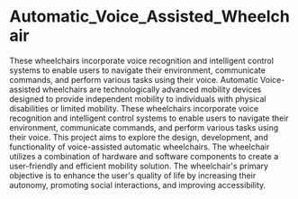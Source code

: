 # Automatic_Voice_Assisted_Wheelchair
These wheelchairs incorporate  voice recognition and intelligent control systems to enable users to navigate their environment, communicate  commands, and perform various tasks using their voice.
Automatic Voice-assisted wheelchairs are technologically advanced mobility devices designed to provide independent mobility to individuals with physical disabilities or limited mobility. These wheelchairs incorporate 
voice recognition and intelligent control systems to enable users to navigate their environment, communicate commands, and perform various tasks using their voice. 
This project aims to explore the design, development, and functionality of voice-assisted automatic wheelchairs. The wheelchair utilizes a combination of hardware and software components to create a user-friendly and efficient 
mobility solution. The wheelchair's primary objective is to enhance the user's quality of life by increasing their autonomy, promoting social interactions, and improving accessibility. 
